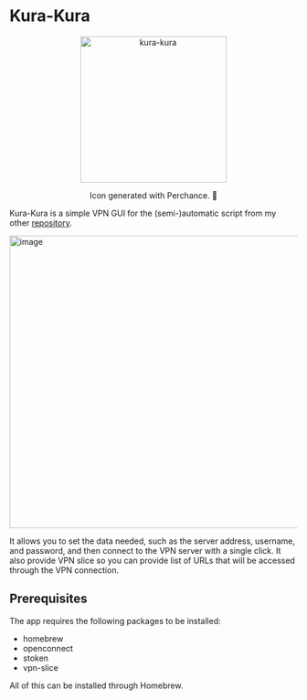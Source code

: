 # Kura-Kura

<p align="center">
  <img width="256" alt="kura-kura" src="https://github.com/user-attachments/assets/224310cc-7413-4313-af6a-4b52c8971cc5">
</p>

<p align="center">
  Icon generated with Perchance. 🧐 
</p>


Kura-Kura is a simple VPN GUI for the (semi-)automatic script from my other [repository](https://github.com/idrakimuhamad/open-connect-auto-login-script).

<img width="512" alt="image" src="https://github.com/user-attachments/assets/32ea7937-ef53-45ef-bc31-d57c980a62aa">


It allows you to set the data needed, such as the server address, username, and password, and then connect to the VPN server with a single click. It also provide VPN slice so you can provide list of URLs that will be accessed through the VPN connection.

## Prerequisites

The app requires the following packages to be installed:

- homebrew
- openconnect
- stoken
- vpn-slice

All of this can be installed through Homebrew.
